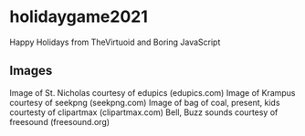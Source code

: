# holidaygame2021
Happy Holidays from TheVirtuoid and Boring JavaScript

## Images

Image of St. Nicholas courtesy of edupics (edupics.com)
Image of Krampus courtesy of seekpng (seekpng.com)
Image of bag of coal, present, kids courtesty of clipartmax (clipartmax.com) 
Bell, Buzz sounds courtesy of freesound (freesound.org)
